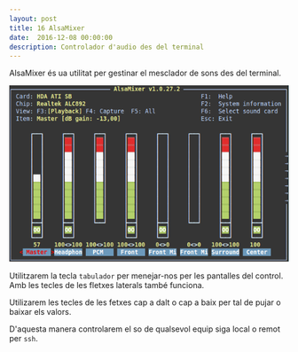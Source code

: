 ```yaml
---
layout: post
title: 16 AlsaMixer
date:  2016-12-08 00:00:00
description: Controlador d'audio des del terminal
---
```


AlsaMixer és ua utilitat per gestinar el mesclador de sons des del terminal.

![alsamixer](/img/alsamixer.png)

Utilitzarem la tecla `tabulador` per menejar-nos per les pantalles del control. Amb les tecles de les fletxes laterals també funciona.

Utilizarem les tecles de les fetxes cap a dalt o cap a baix per tal de pujar o baixar els valors.

D'aquesta manera controlarem el so de qualsevol equip siga local o remot per `ssh`.
